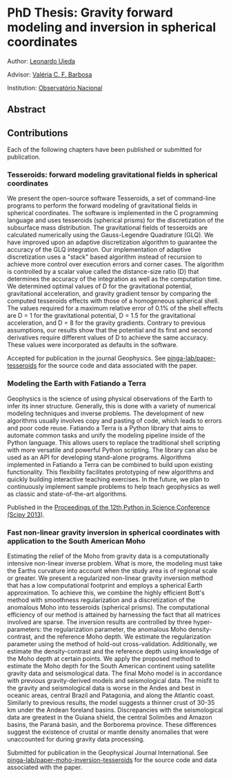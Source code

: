 # PhD Thesis: Gravity forward modeling and inversion in spherical coordinates

Author: [Leonardo Uieda](http://www.leouieda.com)

Advisor: [Valéria C. F. Barbosa](http://lattes.cnpq.br/0391036221142471)

Institution: [Observatório Nacional](http://www.on.br/)

## Abstract

## Contributions

Each of the following chapters have been published or submitted for
publication.

### Tesseroids: forward modeling gravitational fields in spherical coordinates

We present the open-source software Tesseroids, a set of command-line programs
to perform the forward modeling of gravitational fields in spherical
coordinates.  The software is implemented in the C programming language and
uses tesseroids (spherical prisms) for the discretization of the subsurface
mass distribution.  The gravitational fields of tesseroids are calculated
numerically using the Gauss-Legendre Quadrature (GLQ).  We have improved upon
an adaptive discretization algorithm to guarantee the accuracy of the GLQ
integration.  Our implementation of adaptive discretization uses a "stack"
based algorithm instead of recursion to achieve more control over execution
errors and corner cases.  The algorithm is controlled by a scalar value called
the distance-size ratio (D) that determines the accuracy of the integration as
well as the computation time.  We determined optimal values of D for the
gravitational potential, gravitational acceleration, and gravity gradient
tensor by comparing the computed tesseroids effects with those of a homogeneous
spherical shell.  The values required for a maximum relative error of 0.1% of
the shell effects are D = 1 for the gravitational potential, D = 1.5 for the
gravitational acceleration, and D = 8 for the gravity gradients.  Contrary to
previous assumptions, our results show that the potential and its first and
second derivatives require different values of D to achieve the same accuracy.
These values were incorporated as defaults in the software.

Accepted for publication in the journal Geophysics.
See [pinga-lab/paper-tesseroids](https://github.com/pinga-lab/paper-tesseroids)
for the source code and data associated with the paper.

### Modeling the Earth with Fatiando a Terra

Geophysics is the science of using physical observations of the Earth to infer
its inner structure.  Generally, this is done with a variety of numerical
modeling techniques and inverse problems.  The development of new algorithms
usually involves copy and pasting of code, which leads to errors and poor code
reuse.  Fatiando a Terra is a Python library that aims to automate common tasks
and unify the modeling pipeline inside of the Python language.  This allows
users to replace the traditional shell scripting with more versatile and
powerful Python scripting.  The library can also be used as an API for
developing stand-alone programs.  Algorithms implemented in Fatiando a Terra
can be combined to build upon existing functionality.  This flexibility
facilitates prototyping of new algorithms and quickly building interactive
teaching exercises.  In the future, we plan to continuously implement sample
problems to help teach geophysics as well as classic and state-of-the-art
algorithms.

Published in the [Proceedings of the 12th Python in Science Conference (Scipy
2013)](http://www.leouieda.com/talks/scipy2013.html).

### Fast non-linear gravity inversion in spherical coordinates with application to the South American Moho

Estimating the relief of the Moho from gravity data is a computationally
intensive non-linear inverse problem.  What is more, the modeling must take the
Earths curvature into account when the study area is of regional scale or
greater.  We present a regularized non-linear gravity inversion method that has
a low computational footprint and employs a spherical Earth approximation.  To
achieve this, we combine the highly efficient Bott's method with smoothness
regularization and a discretization of the anomalous Moho into tesseroids
(spherical prisms).  The computational efficiency of our method is attained by
harnessing the fact that all matrices involved are sparse.  The inversion
results are controlled by three hyper-parameters: the regularization parameter,
the anomalous Moho density-contrast, and the reference Moho depth.  We estimate
the regularization parameter using the method of hold-out cross-validation.
Additionally, we estimate the density-contrast and the reference depth using
knowledge of the Moho depth at certain points.  We apply the proposed method to
estimate the Moho depth for the South American continent using satellite
gravity data and seismological data.  The final Moho model is in accordance
with previous gravity-derived models and seismological data.  The misfit to the
gravity and seismological data is worse in the Andes and best in oceanic areas,
central Brazil and Patagonia, and along the Atlantic coast.  Similarly to
previous results, the model suggests a thinner crust of 30-35 km under the
Andean foreland basins.  Discrepancies with the seismological data are greatest
in the Guiana shield, the central Solimões and Amazon basins, the Paraná basin,
and the Borborema province.  These differences suggest the existence of crustal
or mantle density anomalies that were unaccounted for during gravity data
processing.

Submitted for publication in the Geophysical Journal International.
See [pinga-lab/paper-moho-inversion-tesseroids](https://github.com/pinga-lab/paper-moho-inversion-tesseroids)
for the source code and data associated with the paper.
